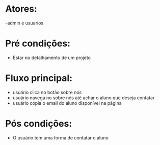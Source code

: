 # Atores:  
-admin e usuarios

# Pré condições:
- Estar no detalhamento de um projeto

# Fluxo principal:
- usuário clica no botão sobre nós
- usuário navega no sobre nós até achar o aluno que deseja contatar
- usuário copia o email do aluno disponível na página

# Pós condições:
- O usuário tem uma forma de contatar o aluno
